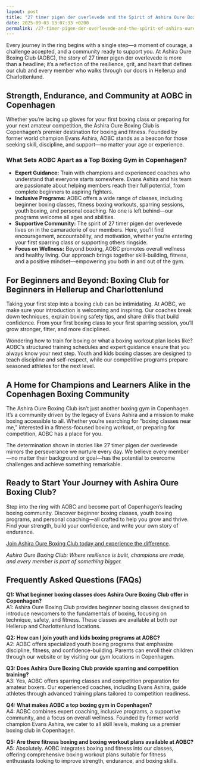 ```yaml
---
layout: post
title: "27 timer pigen der overlevede and the Spirit of Ashira Oure Boxing Club"
date: 2025-09-03 13:07:33 +0200
permalink: /27-timer-pigen-der-overlevede-and-the-spirit-of-ashira-oure-boxing-club/
---
```

Every journey in the ring begins with a single step—a moment of courage, a challenge accepted, and a community ready to support you. At Ashira Oure Boxing Club (AOBC), the story of 27 timer pigen der overlevede is more than a headline; it’s a reflection of the resilience, grit, and heart that defines our club and every member who walks through our doors in Hellerup and Charlottenlund.

## Strength, Endurance, and Community at AOBC in Copenhagen

Whether you’re lacing up gloves for your first boxing class or preparing for your next amateur competition, the Ashira Oure Boxing Club is Copenhagen’s premier destination for boxing and fitness. Founded by former world champion Evans Ashira, AOBC stands as a beacon for those seeking skill, discipline, and support—no matter your age or experience.

### What Sets AOBC Apart as a Top Boxing Gym in Copenhagen?

- **Expert Guidance:** Train with champions and experienced coaches who understand that everyone starts somewhere. Evans Ashira and his team are passionate about helping members reach their full potential, from complete beginners to aspiring fighters.
- **Inclusive Programs:** AOBC offers a wide range of classes, including beginner boxing classes, fitness boxing workouts, sparring sessions, youth boxing, and personal coaching. No one is left behind—our programs welcome all ages and abilities.
- **Supportive Community:** The spirit of 27 timer pigen der overlevede lives on in the camaraderie of our members. Here, you’ll find encouragement, accountability, and motivation, whether you’re entering your first sparring class or supporting others ringside.
- **Focus on Wellness:** Beyond boxing, AOBC promotes overall wellness and healthy living. Our approach brings together skill-building, fitness, and a positive mindset—empowering you both in and out of the gym.

## For Beginners and Beyond: Boxing Club for Beginners in Hellerup and Charlottenlund

Taking your first step into a boxing club can be intimidating. At AOBC, we make sure your introduction is welcoming and inspiring. Our coaches break down techniques, explain boxing safety tips, and share drills that build confidence. From your first boxing class to your first sparring session, you’ll grow stronger, fitter, and more disciplined.

Wondering how to train for boxing or what a boxing workout plan looks like? AOBC’s structured training schedules and expert guidance ensure that you always know your next step. Youth and kids boxing classes are designed to teach discipline and self-respect, while our competitive programs prepare seasoned athletes for the next level.

## A Home for Champions and Learners Alike in the Copenhagen Boxing Community

The Ashira Oure Boxing Club isn’t just another boxing gym in Copenhagen. It’s a community driven by the legacy of Evans Ashira and a mission to make boxing accessible to all. Whether you’re searching for “boxing classes near me,” interested in a fitness-focused boxing workout, or preparing for competition, AOBC has a place for you.

The determination shown in stories like 27 timer pigen der overlevede mirrors the perseverance we nurture every day. We believe every member—no matter their background or goal—has the potential to overcome challenges and achieve something remarkable.

## Ready to Start Your Journey with Ashira Oure Boxing Club?

Step into the ring with AOBC and become part of Copenhagen’s leading boxing community. Discover beginner boxing classes, youth boxing programs, and personal coaching—all crafted to help you grow and thrive. Find your strength, build your confidence, and write your own story of endurance.

[Join Ashira Oure Boxing Club today and experience the difference](https://www.ashiraoure.com/).

*Ashira Oure Boxing Club: Where resilience is built, champions are made, and every member is part of something bigger.*

## Frequently Asked Questions (FAQs)

**Q1: What beginner boxing classes does Ashira Oure Boxing Club offer in Copenhagen?**  
A1: Ashira Oure Boxing Club provides beginner boxing classes designed to introduce newcomers to the fundamentals of boxing, focusing on technique, safety, and fitness. These classes are available at both our Hellerup and Charlottenlund locations.

**Q2: How can I join youth and kids boxing programs at AOBC?**  
A2: AOBC offers specialized youth boxing programs that emphasize discipline, fitness, and confidence-building. Parents can enroll their children through our website or by visiting our gym locations in Copenhagen.

**Q3: Does Ashira Oure Boxing Club provide sparring and competition training?**  
A3: Yes, AOBC offers sparring classes and competition preparation for amateur boxers. Our experienced coaches, including Evans Ashira, guide athletes through advanced training plans tailored to competition readiness.

**Q4: What makes AOBC a top boxing gym in Copenhagen?**  
A4: AOBC combines expert coaching, inclusive programs, a supportive community, and a focus on overall wellness. Founded by former world champion Evans Ashira, we cater to all skill levels, making us a premier boxing club in Copenhagen.

**Q5: Are there fitness boxing and boxing workout plans available at AOBC?**  
A5: Absolutely. AOBC integrates boxing and fitness into our classes, offering comprehensive boxing workout plans suitable for fitness enthusiasts looking to improve strength, endurance, and boxing skills.

<script type="application/ld+json">
{
  "@context": "https://schema.org",
  "@type": "BlogPosting",
  "headline": "27 timer pigen der overlevede and the Spirit of Ashira Oure Boxing Club",
  "description": "Explore the resilience and community spirit of Ashira Oure Boxing Club, Copenhagen's premier boxing gym founded by former world champion Evans Ashira. Learn about beginner boxing classes, youth programs, sparring sessions, and competition training offered at AOBC in Hellerup and Charlottenlund.",
  "author": {
    "@type": "Person",
    "name": "Evans Ashira"
  },
  "publisher": {
    "@type": "Person",
    "name": "Evans Ashira"
  },
  "mainEntityOfPage": {
    "@type": "WebPage",
    "@id": "https://www.ashiraoure.com/blog/27-timer-pigen-der-overlevede"
  },
  "datePublished": "2024-06-01",
  "dateModified": "2024-06-01",
  "inLanguage": "da-DK",
  "keywords": "ashira oure boxing club, ashira oure, aobc, evans ashira, ashira boxing, boxing club copenhagen, boxing gym copenhagen, boxing copenhagen, hellerup boxing gym, copenhagen boxing club, bokseklub københavn, beginner boxing classes, boxing club for beginners, boxing academy, youth boxing, kids boxing near me, boxing classes, sparring classes, boxing competition training, boxing training for kids, amateur boxing club, ashira wellness, yuna ashira, lucas ashira, mino ashira, oure fitness, oure nature, boxing fitness, fitness boxing, gym with boxing, boxing and fitness classes, boxing community, how to train for boxing, boxing drills, boxing sparring rules, boxing workout plan, boxing training schedule, boxing safety tips, first boxing class, evans fitness club, richard olsen boksning, asura boxing club, warrior fight club boxing academy, odyssey boxing club, kickboxing and boxing gym"
}
</script>

<script type="application/ld+json">
{
  "@context": "https://schema.org",
  "@type": "FAQPage",
  "mainEntity": [
    {
      "@type": "Question",
      "name": "What beginner boxing classes does Ashira Oure Boxing Club offer in Copenhagen?",
      "acceptedAnswer": {
        "@type": "Answer",
        "text": "Ashira Oure Boxing Club provides beginner boxing classes designed to introduce newcomers to the fundamentals of boxing, focusing on technique, safety, and fitness. These classes are available at both our Hellerup and Charlottenlund locations."
      }
    },
    {
      "@type": "Question",
      "name": "How can I join youth and kids boxing programs at AOBC?",
      "acceptedAnswer": {
        "@type": "Answer",
        "text": "AOBC offers specialized youth boxing programs that emphasize discipline, fitness, and confidence-building. Parents can enroll their children through our website or by visiting our gym locations in Copenhagen."
      }
    },
    {
      "@type": "Question",
      "name": "Does Ashira Oure Boxing Club provide sparring and competition training?",
      "acceptedAnswer": {
        "@type": "Answer",
        "text": "Yes, AOBC offers sparring classes and competition preparation for amateur boxers. Our experienced coaches, including Evans Ashira, guide athletes through advanced training plans tailored to competition readiness."
      }
    },
    {
      "@type": "Question",
      "name": "What makes AOBC a top boxing gym in Copenhagen?",
      "acceptedAnswer": {
        "@type": "Answer",
        "text": "AOBC combines expert coaching, inclusive programs, a supportive community, and a focus on overall wellness. Founded by former world champion Evans Ashira, we cater to all skill levels, making us a premier boxing club in Copenhagen."
      }
    },
    {
      "@type": "Question",
      "name": "Are there fitness boxing and boxing workout plans available at AOBC?",
      "acceptedAnswer": {
        "@type": "Answer",
        "text": "Absolutely. AOBC integrates boxing and fitness into our classes, offering comprehensive boxing workout plans suitable for fitness enthusiasts looking to improve strength, endurance, and boxing skills."
      }
    }
  ]
}
</script>